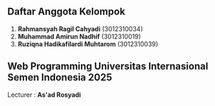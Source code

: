 ## Daftar Anggota Kelompok  

1. **Rahmansyah Ragil Cahyadi** (3012310034)  
2. **Muhammad Amirun Nadhif** (3012310019)  
3. **Ruziqna Hadikafilardi Muhtarom** (3012310039)  

## Web Programming Universitas Internasional Semen Indonesia 2025
Lecturer : **As'ad Rosyadi**
